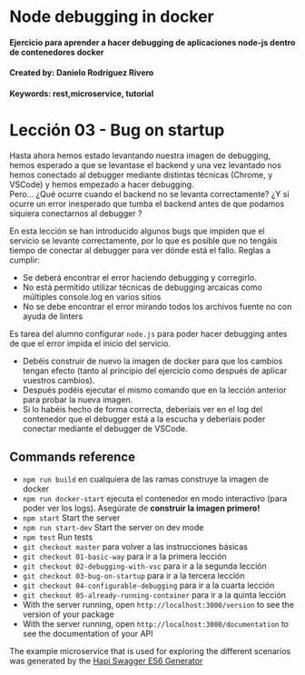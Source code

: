 # Node debugging in docker
#### Ejercicio para aprender a hacer debugging de aplicaciones node-js dentro de contenedores docker
#### Created by: Danielo Rodríguez Rivero
#### Keywords: rest,microservice, tutorial

# Lección 03 - Bug on startup

Hasta ahora hemos estado levantando nuestra imagen de debugging, hemos esperado a que se levantase el backend y una vez levantado nos hemos conectado al debugger mediante distintas técnicas (Chrome, y VSCode) y hemos empezado a hacer debugging. <br>
Pero... ¿Qué ocurre cuando el backend no se levanta correctamente? ¿Y si ocurre un error inesperado que tumba el backend antes de que podamos siquiera conectarnos al debugger ?

En esta lección se han introducido algunos bugs que impiden que el servicio se levante correctamente, por lo que es posible que no tengáis tiempo de conectar al debugger para ver dónde está el fallo. 
Reglas a cumplir:

* Se deberá encontrar el error haciendo debugging y corregirlo.
* No está permitido utilizar técnicas de debugging arcaicas como múltiples console.log en varios sitios
* No se debe encontrar el error mirando todos los archivos fuente no con ayuda de linters

Es tarea del alumno configurar `node.js` para poder hacer debugging antes de que el error impida el inicio del servicio.

* Debéis construir de nuevo la imagen de docker para que los cambios tengan efecto (tanto al principio del ejercicio como después de aplicar vuestros cambios).
* Después podéis ejecutar el mismo comando que en la lección anterior para probar la nueva imagen.
* Si lo habéis hecho de forma correcta, deberíais ver en el log del contenedor que el debugger está a la escucha y deberíais poder conectar mediante el debugger de VSCode.

## Commands reference

* `npm run build` en cualquiera de las ramas construye la imagen de docker
* `npm run docker-start` ejecuta el contenedor en modo interactivo (para poder ver los logs). Asegúrate de **construir la imagen primero!**
* `npm start` Start the server 
* `npm run start-dev` Start the server on dev mode 
* `npm test` Run tests 
* `git checkout master` para volver a las instrucciones básicas 
* `git checkout 01-basic-way` para ir a la primera lección
* `git checkout 02-debugging-with-vsc` para ir a la segunda lección
* `git checkout 03-bug-on-startup` para ir a la tercera lección
* `git checkout 04-configurable-debugging` para ir a la cuarta lección
* `git checkout 05-already-running-container` para ir a la quinta lección
* With the server running, open `http://localhost:3000/version` to see the version of your package
* With the server running, open `http://localhost:3000/documentation` to see the documentation of your API

The example microservice that is used for exploring the different scenarios was generated by the [Hapi Swagger ES6 Generator](https://github.com/danielo515/generator-hapi-swagger-es6)
